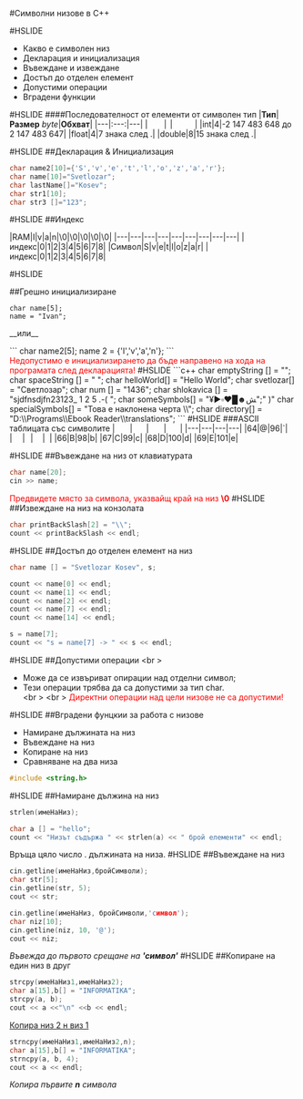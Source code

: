#Символни низове в С++

#HSLIDE

* Какво е символен низ  
* Декларация и инициализация  
* Въвеждане и извеждане  
* Достъп до отделен елемент  
* Допустими операции  
* Вградени функции  

#HSLIDE
####Последователност от елементи от символен тип
|**__Тип__**|**__Размер__** _byte_|**__Обхват__**|
|---|:---:|---|
|<font color="white">**`char`**</font>|<font color="white">1</font>|<font color="white">0/255</font>|
|int|4|-2 147 483 648 до 2 147 483 647|
|float|4|7 знака след .|
|double|8|15 знака след .|

#HSLIDE
##Декларация & Инициализация
```c++
char name2[10]={'S','v','e','t','l','o','z','a','r'};
char name[10]="Svetlozar";
char lastName[]="Kosev";
char str1[10];
char str3 []="123";
```
#HSLIDE
##Индекс

|RAM|I|v|a|n|\0|\0|\0|\0|\0|
|---|---|---|---|---|---|---|---|---|
|индекс|0|1|2|3|4|5|6|7|8|
|Символ|S|v|e|t|l|o|z|a|r|
|индекс|0|1|2|3|4|5|6|7|8|

#HSLIDE

##Грешно инициализиране

```
char name[5];
name = "Ivan";
```
<p align="left">__или__</p>
```
char name2[5];
name 2 = {'I','v','a','n'};
```
<br \>
<font color="red">Недопустимо е инициализирането да бъде направено нa хода на програмата след декларацията!</font>
#HSLIDE
```c++
char emptyString [] = "";
char spaceString [] = " ";
char helloWorld[] = "Hello World";
char svetlozar[] = "Светлозар";
char num [] = "1436";
char shlokavica [] = "sjdfnsdjfn23123_ 1 2 5 .-( ";
char someSymbols[] = "¥►▫♥█☻ﺶ";" )"
char specialSymbols[] = "Това е наклонена черта \\";
char directory[] = "D:\\Programs\\Ebook Reader\\translations";
```
#HSLIDE
###ASCII таблицата със символите
|<font color="white">Dec</font>|<font color="white">Chr</font>|<font color="white">Dec</font>|<font color="white">Chr</font>|
|---|---|---|---|
|64|@|96|`|
|<font color="white">64</font>|<font color="white">A</font>|<font color="white">97</font>|<font color="white">a</font>|
|66|B|98|b|
|67|C|99|c|
|68|D|100|d|
|69|E|101|e|

#HSLIDE
##Въвеждане на низ от клавиатурата

```c++
char name[20];
cin >> name;
```

<font color="red">Предвидете място за символа, указвайщ край на низ __\0__</font>
#HSLIDE
##Извеждане на низ на конзолата

```c++
char printBackSlash[2] = "\\";
count << printBackSlash << endl;
```
#HSLIDE
##Достъп до отделен елемент на низ

```c++
char name [] = "Svetlozar Kosev", s;

count << name[0] << endl;
count << name[1] << endl;
count << name[2] << endl;
count << name[7] << endl;
count << name[14] << endl;

s = name[7];
count << "s = name[7] -> " << s << endl;
```
#HSLIDE
##Допустими операции
<br \>
* Може да се извъриват опирации над отделни символ;  
* Тези операции трябва да са допустими за тип char.  
  <br \>
  <br \>
<font color="red">Директни операции над цели низове не са допустими!</font>

#HSLIDE
##Вградени фунцкии за работа с низове
- Намиране дължината на низ
- Въвеждане на низ
- Копиране на низ
- Сравняване на два низа

```c++
#include <string.h>
```
#HSLIDE
##Намиране дължина на низ
```c++
strlen(имеНаНиз);

char a [] = "hello";
count << "Низът съдържа " << strlen(a) << " брой елементи" << endl;
```

Връща цяло число . дължината на низа.
#HSLIDE
##Въвеждане на низ
```c++
cin.getline(имеНаНиз,бройСимволи);
char str[5];
cin.getline(str, 5);
cout << str;
```
```c++
cin.getline(имеНаНиз, бройСимволи,'символ');
char niz[10];
cin.getline(niz, 10, '@');
cout << niz;
```
<i>Въвежда до първото срещане на **'символ'**</i>
#HSLIDE
##Копиране на един низ в друг
```c++
strcpy(имеНаНиз1,имеНаНиз2);
char a[15],b[] = "INFORMATIKA";
strcpy(a, b);
cout << a <<"\n" <<b << endl;
```
<u>Копира низ 2 н виз 1</u>
```c++
strncpy(имеНаНиз1,имеНаНиз2,n);
char a[15],b[] = "INFORMATIKA";
strncpy(a, b, 4);
cout << a << endl;
```
<i>Копира първите **n** символа</i>
